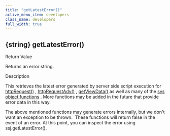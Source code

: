 ```yaml
---
title: "getLatestError()"
active_menu_item: developers
class_name: developers
full_width: true
---
```



## {string} getLatestError()

Return Value

Returns an error string.

Description

This retrieves the latest error generated by server side script execution for [httpRequest()](../web-service-calls/httprequest2.htm) , [httpRequestAdv()](../web-service-calls/httprequestadv.htm) , [getViewData()](../database/getviewdata2.htm) as well as many of the [sys object functions](../../sys-object/index.htm) . More functions may be added in the future that provide error data in this way.

The above mentioned functions may generate errors internally, but we don't want an exception to be thrown.  These functions will return false in the event of an error. At this point, you can inspect the error using ssj.getLatestError().

